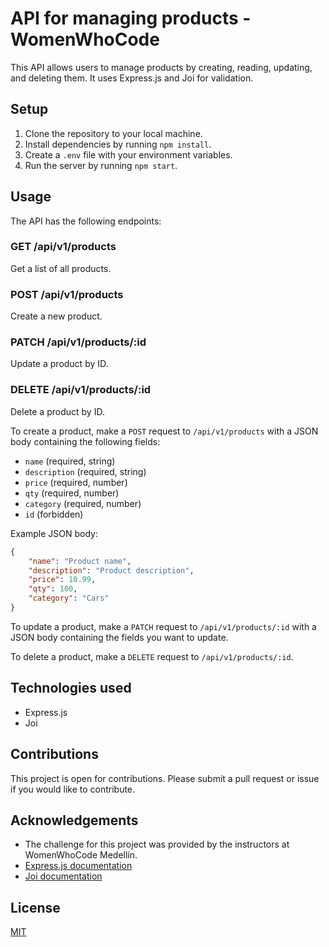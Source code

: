 # API for managing products - WomenWhoCode

This API allows users to manage products by creating, reading, updating, and deleting them. It uses Express.js and Joi for validation.

## Setup

1. Clone the repository to your local machine.
2. Install dependencies by running `npm install`.
3. Create a `.env` file with your environment variables.
4. Run the server by running `npm start`.

## Usage

The API has the following endpoints:

### GET /api/v1/products

Get a list of all products.

### POST /api/v1/products

Create a new product.

### PATCH /api/v1/products/:id

Update a product by ID.

### DELETE /api/v1/products/:id

Delete a product by ID.

To create a product, make a `POST` request to `/api/v1/products` with a JSON body containing the following fields:

- `name` (required, string)
- `description` (required, string)
- `price` (required, number)
- `qty` (required, number)
- `category` (required, number)
- `id` (forbidden)

Example JSON body:

```json
{
    "name": "Product name",
    "description": "Product description",
    "price": 10.99,
    "qty": 100,
    "category": "Cars"
}
```

To update a product, make a `PATCH` request to `/api/v1/products/:id` with a JSON body containing the fields you want to update.

To delete a product, make a `DELETE` request to `/api/v1/products/:id`.

## Technologies used

- Express.js
- Joi

## Contributions

This project is open for contributions. Please submit a pull request or issue if you would like to contribute.

## Acknowledgements

- The challenge for this project was provided by the instructors at WomenWhoCode Medellín.
- [Express.js documentation](https://expressjs.com/)
- [Joi documentation](https://joi.dev/)

## License

[MIT](https://choosealicense.com/licenses/mit/)

